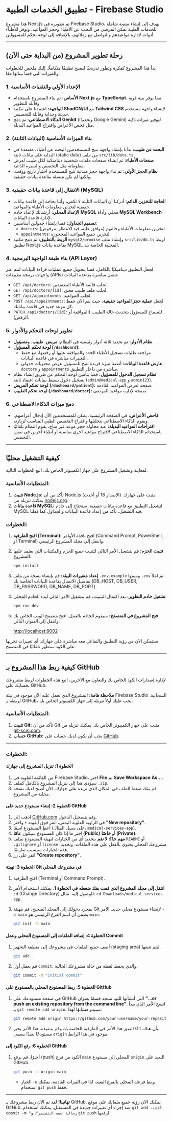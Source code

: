 # تطبيق الخدمات الطبية - Firebase Studio

هذا مشروع Next.js تم تطويره في Firebase Studio، يهدف إلى إنشاء منصة شاملة للخدمات الطبية تمكن المرضى من البحث عن الأطباء وحجز المواعيد، وتوفر للأطباء أدوات لإدارة مواعيدهم والتواصل مع زملائهم، بالإضافة إلى لوحة تحكم للمسؤولين.

---

## رحلة تطوير المشروع (من البداية حتى الآن)

بدأ هذا المشروع كفكرة وتطور تدريجيًا ليصبح تطبيقًا متكاملًا. إليك ملخص للخطوات والميزات التي قمنا ببنائها معًا:

### 1. الإعداد الأولي والتقنيات الأساسية
- **الأساس:** تم بناء المشروع باستخدام **Next.js** مع **TypeScript**، مما يوفر بنية قوية وقابلة للتطوير.
- **الواجهة:** اعتمدنا على مكتبة **ShadCN/UI** مع **Tailwind CSS** لإنشاء واجهة مستخدم حديثة وجذابة وقابلة للتخصيص.
- **الذكاء الاصطناعي:** تم دمج **Genkit** (وتحديدًا Google Gemini) لتوفير ميزات ذكية مثل فحص الأعراض واقتراح المواعيد البديلة.

### 2. بناء الميزات الأساسية (البيانات الثابتة)
- **البحث عن طبيب:** بدأنا بإنشاء واجهة تتيح للمستخدمين البحث عن أطباء، معتمدة في البداية على بيانات ثابتة (static data) من ملف `src/lib/data.ts`.
- **صفحات الأطباء:** تم إنشاء صفحات ملفات شخصية ديناميكية لكل طبيب لعرض معلوماته مثل التخصص والسيرة الذاتية.
- **نظام الحجز الأولي:** تم بناء واجهة حجز مبدئية تتيح للمستخدم اختيار تاريخ ووقت، ولكنها لم تكن متصلة بقاعدة بيانات حقيقية.

### 3. الانتقال إلى قاعدة بيانات حقيقية (MySQL)
- **الحاجة للتخزين الدائم:** أدركنا أن البيانات الثابتة لا تكفي، وأننا بحاجة إلى قاعدة بيانات حقيقية لتخزين معلومات الأطباء والمواعيد.
- **الإعداد المحلي:** أرشدتك لإعداد خادم **MySQL** محلي وأداة **MySQL Workbench** لإدارة قاعدة البيانات.
- **تصميم الجداول:** قمنا بإنشاء جدولين أساسيين:
    - `doctors`: لتخزين معلومات الأطباء وحالتهم (موافق عليه، قيد الانتظار، مرفوض).
    - `appointments`: لتخزين جميع المواعيد المحجوزة.
- **الربط بالتطبيق:** تم دمج مكتبة `mysql2/promise` وإنشاء ملف `src/lib/db.ts` لربط تطبيق Next.js بقاعدة بيانات MySQL المحلية الخاصة بك.

### 4. بناء طبقة الواجهة البرمجية (API Layer)
لجعل التطبيق ديناميكيًا بالكامل، قمنا بتحويل جميع عمليات قراءة البيانات لتتم عبر واجهات برمجة تطبيقات (APIs) تتصل مباشرة بقاعدة البيانات:
- `GET /api/doctors`: لجلب قائمة الأطباء المعتمدين.
- `GET /api/doctors/[id]`: لجلب ملف طبيب معين.
- `GET /api/appointments`: لجلب المواعيد.
- `POST /api/appointments`: لجعل **عملية حجز المواعيد حقيقية**، حيث يتم الآن حفظ كل موعد جديد في قاعدة بياناتك.
- `PATCH /api/doctors/[id]`: للسماح للمسؤول بتحديث حالة الطبيب (الموافقة أو الرفض).

### 5. تطوير لوحات التحكم والأدوار
- **نظام الأدوار:** تم تحديد ثلاثة أدوار رئيسية في النظام: **مريض**، **طبيب**، و**مسؤول**.
- **لوحة تحكم المسؤول (`/dashboard`):**
    - مراجعة طلبات تسجيل الأطباء الجدد والموافقة عليها أو رفضها، مع حفظ التغييرات مباشرة في قاعدة البيانات.
    - **عارض قاعدة البيانات:** أضفنا ميزة فريدة تتيح للمسؤول عرض محتويات جدولي `doctors` و `appointments` مباشرة من داخل التطبيق.
- **نظام تسجيل الدخول للمسؤول:** قمنا بتأمين لوحة التحكم عن طريق إنشاء نظام تسجيل دخول بسيط ببيانات اعتماد ثابتة (`admin@medical.app` و `admin123`).
- **لوحة تحكم المريض (`/dashboard/patient`):** صفحة لعرض المواعيد القادمة.
- **لوحة تحكم الطبيب (`/dashboard/doctor`):** صفحة لإدارة مواعيد المرضى.

### 6. دمج ميزات الذكاء الاصطناعي
- **فاحص الأعراض:** في الصفحة الرئيسية، يمكن للمستخدمين الآن إدخال أعراضهم، ويقوم الذكاء الاصطناعي بتحليلها واقتراح التخصص الطبي المناسب لزيارته.
- **اقتراحات المواعيد البديلة:** عند محاولة حجز موعد غير متاح، يقوم النظام تلقائيًا باستخدام الذكاء الاصطناعي لاقتراح مواعيد أخرى مناسبة أو أطباء آخرين في نفس التخصص.

---

## كيفية التشغيل محليًا

لمعاينة وتشغيل المشروع على جهاز الكمبيوتر الخاص بك، اتبع الخطوات التالية.

### المتطلبات الأساسية:

1.  **تثبيت Node.js:** تأكد من أن Node.js (الإصدار 18 أو أحدث) مثبت على جهازك. يمكنك تنزيله من [nodejs.org](https://nodejs.org/).
2.  **قاعدة بيانات MySQL:** لتشغيل التطبيق مع قاعدة بيانات حقيقية، ستحتاج إلى خادم MySQL قيد التشغيل. تأكد من إعداد قاعدة البيانات والجداول كما فعلنا.

### الخطوات:

1.  **افتح الطرفية (Terminal):** افتح نافذة الأوامر (Command Prompt, PowerShell, أو Terminal) وانتقل إلى مجلد المشروع الرئيسي.
2.  **تثبيت الحزم:** قم بتشغيل الأمر التالي لتثبيت جميع الحزم والمكتبات التي يعتمد عليها المشروع.

    ```bash
    npm install
    ```
3. **إعداد متغيرات البيئة:** قم بإنشاء نسخة من ملف `.env.example` وسمها `.env` ثم املأ تفاصيل الاتصال بقاعدة البيانات الخاصة بك (DB_HOST, DB_USER, DB_PASSWORD, DB_NAME, DB_PORT).

4.  **تشغيل خادم التطوير:** بعد اكتمال التثبيت، قم بتشغيل الأمر التالي لبدء الخادم المحلي.

    ```bash
    npm run dev
    ```

5.  **فتح المشروع في المتصفح:** سيقوم الخادم بالعمل. افتح متصفح الويب الخاص بك وانتقل إلى العنوان التالي:

    [http://localhost:9002](http://localhost:9002)

ستتمكن الآن من رؤية التطبيق والتفاعل معه مباشرة على جهازك. أي تغييرات تجريها على الكود ستظهر تلقائيًا في المتصفح.

---

## كيفية ربط هذا المشروع بـ GitHub

لإدارة إصدارات الكود الخاص بك والتعاون مع الآخرين، اتبع هذه الخطوات لربط مشروعك بحسابك على GitHub.

**ملاحظة هامة:** المشروع الذي تعمل عليه الآن موجود في بيئة Firebase Studio السحابية. لربطه بـ GitHub، يجب عليك أولاً تنزيله إلى جهاز الكمبيوتر الخاص بك.

### المتطلبات الأساسية:

1.  **تثبيت Git:** تأكد من أن Git مثبت على جهاز الكمبيوتر الخاص بك. يمكنك تنزيله من [git-scm.com](https://git-scm.com/).
2.  **حساب GitHub:** يجب أن يكون لديك حساب على [GitHub](https://github.com/).

---

### الخطوات:

#### الخطوة 1: تنزيل المشروع إلى جهازك

1.  من القائمة العلوية في Firebase Studio، اختر **File** ثم **Save Workspace As...**.
2.  سيؤدي هذا إلى تنزيل المشروع بالكامل كملف `.zip`.
3.  قم بفك ضغط الملف في المكان الذي تريده على جهازك. الآن أصبح لديك نسخة محلية من المشروع.

#### الخطوة 2: إنشاء مستودع جديد على GitHub

1.  اذهب إلى [GitHub.com](https://github.com/) وقم بتسجيل الدخول.
2.  في الزاوية العلوية اليمنى، انقر فوق أيقونة `+` واختر **"New repository"**.
3.  أعطِ المستودع اسمًا (على سبيل المثال، `medical-services-app`).
4.  اختر ما إذا كان المستودع سيكون **عامًا (Public)** أو **خاصًا (Private)**.
5.  **مهم جدًا:** **لا تقم** بتحديد أي من الخيارات لتهيئة المستودع بملف `README` أو `.gitignore` أو `license`. مشروعك المحلي يحتوي بالفعل على هذه الملفات، وتحديد هذه الخيارات سيسبب تعارضًا.
6.  انقر على زر **"Create repository"**.

#### الخطوة 3: تهيئة Git في مشروعك المحلي

1.  افتح الطرفية (Terminal أو Command Prompt).
2.  **انتقل إلى مجلد المشروع الذي قمت بفك ضغطه في الخطوة 1**. يمكنك استخدام الأمر `cd` (Change Directory) للوصول إليه. مثال: `cd Downloads/medical-services-app`.
3.  بمجرد دخولك إلى المجلد الصحيح، قم بتهيئة Git لإنشاء مستودع محلي جديد. الأمر `-b main` يضمن أن اسم الفرع الرئيسي هو `main`.

    ```bash
    git init -b main
    ```

#### الخطوة 4: إضافة الملفات إلى المستودع المحلي وعمل Commit

1.  أضف جميع الملفات في مشروعك إلى منطقة التجهيز (staging area) ليتم تتبعها.

    ```bash
    git add .
    ```

2.  قم بعمل أول `commit`، والذي يحفظ لقطة من حالة مشروعك الحالية.

    ```bash
    git commit -m "Initial commit"
    ```

#### الخطوة 5: ربط المستودع المحلي بالمستودع على GitHub

1.  في صفحة مستودعك على GitHub التي أنشأتها للتو، ستجد قسمًا بعنوان **"…or push an existing repository from the command line"**. انسخ الأمر الذي يبدأ بـ `git remote add origin`. سيبدو مشابهًا لهذا:

    ```bash
    git remote add origin https://github.com/your-username/your-repository-name.git
    ```

2.  الصق هذا الأمر في الطرفية الخاصة بك وقم بتنفيذه. هذا الأمر يخبر Git بأن هناك مستودعًا بعيدًا يسمى `origin` موجود في هذا الرابط.

#### الخطوة 6: رفع الكود إلى GitHub

1.  أخيرًا، قم برفع (push) الكود من فرع `main` المحلي إلى مستودع `origin` البعيد على GitHub.

    ```bash
    git push -u origin main
    ```

    *   الخيار `-u` يربط فرعك المحلي بالفرع البعيد، لذا في المرات القادمة، يمكنك استخدام `git push` فقط.

---

**تهانينا!** لقد تم الآن ربط مشروعك بـ GitHub. يمكنك الآن رؤية جميع ملفاتك على موقع GitHub. عند إجراء أي تغييرات جديدة في المستقبل، يمكنك استخدام `git add .`، `git commit -m "رسالة تصف التغيير"`، و `git push` لرفعها.
